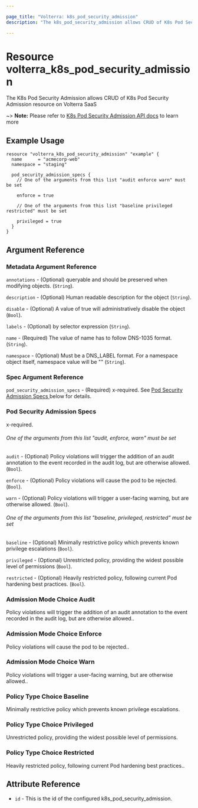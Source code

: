 ```yaml
---

page_title: "Volterra: k8s_pod_security_admission"
description: "The k8s_pod_security_admission allows CRUD of K8s Pod Security Admission resource on Volterra SaaS"

---
```


Resource volterra_k8s_pod_security_admission
============================================

The K8s Pod Security Admission allows CRUD of K8s Pod Security Admission resource on Volterra SaaS

~> **Note:** Please refer to [K8s Pod Security Admission API docs](https://docs.cloud.f5.com/docs-v2/api/k8s-pod-security-admission) to learn more

Example Usage
-------------

```hcl
resource "volterra_k8s_pod_security_admission" "example" {
  name      = "acmecorp-web"
  namespace = "staging"

  pod_security_admission_specs {
    // One of the arguments from this list "audit enforce warn" must be set

    enforce = true

    // One of the arguments from this list "baseline privileged restricted" must be set

    privileged = true
  }
}

```

Argument Reference
------------------

### Metadata Argument Reference

`annotations` - (Optional) queryable and should be preserved when modifying objects. (`String`).

`description` - (Optional) Human readable description for the object (`String`).

`disable` - (Optional) A value of true will administratively disable the object (`Bool`).

`labels` - (Optional) by selector expression (`String`).

`name` - (Required) The value of name has to follow DNS-1035 format. (`String`).

`namespace` - (Optional) Must be a DNS_LABEL format. For a namespace object itself, namespace value will be "" (`String`).

### Spec Argument Reference

`pod_security_admission_specs` - (Required) x-required. See [Pod Security Admission Specs ](#pod-security-admission-specs) below for details.

### Pod Security Admission Specs

x-required.

###### One of the arguments from this list "audit, enforce, warn" must be set

`audit` - (Optional) Policy violations will trigger the addition of an audit annotation to the event recorded in the audit log, but are otherwise allowed. (`Bool`).

`enforce` - (Optional) Policy violations will cause the pod to be rejected. (`Bool`).

`warn` - (Optional) Policy violations will trigger a user-facing warning, but are otherwise allowed. (`Bool`).

###### One of the arguments from this list "baseline, privileged, restricted" must be set

`baseline` - (Optional) Minimally restrictive policy which prevents known privilege escalations (`Bool`).

`privileged` - (Optional) Unrestricted policy, providing the widest possible level of permissions (`Bool`).

`restricted` - (Optional) Heavily restricted policy, following current Pod hardening best practices. (`Bool`).

### Admission Mode Choice Audit

Policy violations will trigger the addition of an audit annotation to the event recorded in the audit log, but are otherwise allowed..

### Admission Mode Choice Enforce

Policy violations will cause the pod to be rejected..

### Admission Mode Choice Warn

Policy violations will trigger a user-facing warning, but are otherwise allowed..

### Policy Type Choice Baseline

Minimally restrictive policy which prevents known privilege escalations.

### Policy Type Choice Privileged

Unrestricted policy, providing the widest possible level of permissions.

### Policy Type Choice Restricted

Heavily restricted policy, following current Pod hardening best practices..

Attribute Reference
-------------------

-	`id` - This is the id of the configured k8s_pod_security_admission.

